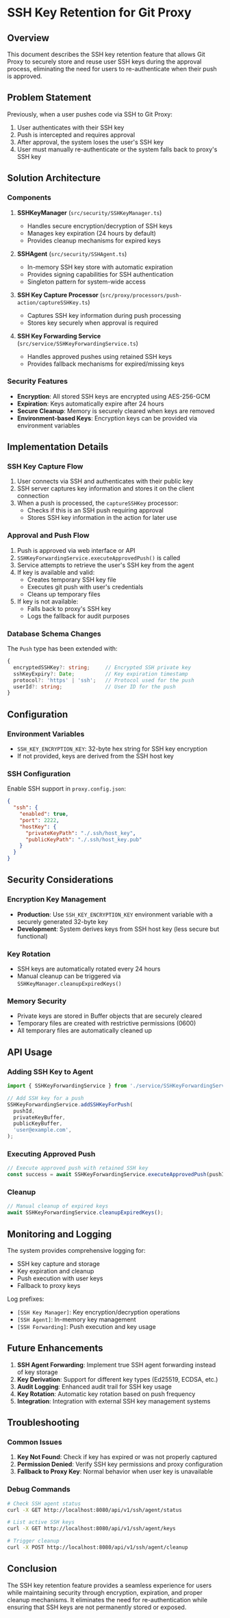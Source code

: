 # SSH Key Retention for Git Proxy

## Overview

This document describes the SSH key retention feature that allows Git Proxy to securely store and reuse user SSH keys during the approval process, eliminating the need for users to re-authenticate when their push is approved.

## Problem Statement

Previously, when a user pushes code via SSH to Git Proxy:

1. User authenticates with their SSH key
2. Push is intercepted and requires approval
3. After approval, the system loses the user's SSH key
4. User must manually re-authenticate or the system falls back to proxy's SSH key

## Solution Architecture

### Components

1. **SSHKeyManager** (`src/security/SSHKeyManager.ts`)

   - Handles secure encryption/decryption of SSH keys
   - Manages key expiration (24 hours by default)
   - Provides cleanup mechanisms for expired keys

2. **SSHAgent** (`src/security/SSHAgent.ts`)

   - In-memory SSH key store with automatic expiration
   - Provides signing capabilities for SSH authentication
   - Singleton pattern for system-wide access

3. **SSH Key Capture Processor** (`src/proxy/processors/push-action/captureSSHKey.ts`)

   - Captures SSH key information during push processing
   - Stores key securely when approval is required

4. **SSH Key Forwarding Service** (`src/service/SSHKeyForwardingService.ts`)
   - Handles approved pushes using retained SSH keys
   - Provides fallback mechanisms for expired/missing keys

### Security Features

- **Encryption**: All stored SSH keys are encrypted using AES-256-GCM
- **Expiration**: Keys automatically expire after 24 hours
- **Secure Cleanup**: Memory is securely cleared when keys are removed
- **Environment-based Keys**: Encryption keys can be provided via environment variables

## Implementation Details

### SSH Key Capture Flow

1. User connects via SSH and authenticates with their public key
2. SSH server captures key information and stores it on the client connection
3. When a push is processed, the `captureSSHKey` processor:
   - Checks if this is an SSH push requiring approval
   - Stores SSH key information in the action for later use

### Approval and Push Flow

1. Push is approved via web interface or API
2. `SSHKeyForwardingService.executeApprovedPush()` is called
3. Service attempts to retrieve the user's SSH key from the agent
4. If key is available and valid:
   - Creates temporary SSH key file
   - Executes git push with user's credentials
   - Cleans up temporary files
5. If key is not available:
   - Falls back to proxy's SSH key
   - Logs the fallback for audit purposes

### Database Schema Changes

The `Push` type has been extended with:

```typescript
{
  encryptedSSHKey?: string;     // Encrypted SSH private key
  sshKeyExpiry?: Date;          // Key expiration timestamp
  protocol?: 'https' | 'ssh';   // Protocol used for the push
  userId?: string;              // User ID for the push
}
```

## Configuration

### Environment Variables

- `SSH_KEY_ENCRYPTION_KEY`: 32-byte hex string for SSH key encryption
- If not provided, keys are derived from the SSH host key

### SSH Configuration

Enable SSH support in `proxy.config.json`:

```json
{
  "ssh": {
    "enabled": true,
    "port": 2222,
    "hostKey": {
      "privateKeyPath": "./.ssh/host_key",
      "publicKeyPath": "./.ssh/host_key.pub"
    }
  }
}
```

## Security Considerations

### Encryption Key Management

- **Production**: Use `SSH_KEY_ENCRYPTION_KEY` environment variable with a securely generated 32-byte key
- **Development**: System derives keys from SSH host key (less secure but functional)

### Key Rotation

- SSH keys are automatically rotated every 24 hours
- Manual cleanup can be triggered via `SSHKeyManager.cleanupExpiredKeys()`

### Memory Security

- Private keys are stored in Buffer objects that are securely cleared
- Temporary files are created with restrictive permissions (0600)
- All temporary files are automatically cleaned up

## API Usage

### Adding SSH Key to Agent

```typescript
import { SSHKeyForwardingService } from './service/SSHKeyForwardingService';

// Add SSH key for a push
SSHKeyForwardingService.addSSHKeyForPush(
  pushId,
  privateKeyBuffer,
  publicKeyBuffer,
  'user@example.com',
);
```

### Executing Approved Push

```typescript
// Execute approved push with retained SSH key
const success = await SSHKeyForwardingService.executeApprovedPush(pushId);
```

### Cleanup

```typescript
// Manual cleanup of expired keys
await SSHKeyForwardingService.cleanupExpiredKeys();
```

## Monitoring and Logging

The system provides comprehensive logging for:

- SSH key capture and storage
- Key expiration and cleanup
- Push execution with user keys
- Fallback to proxy keys

Log prefixes:

- `[SSH Key Manager]`: Key encryption/decryption operations
- `[SSH Agent]`: In-memory key management
- `[SSH Forwarding]`: Push execution and key usage

## Future Enhancements

1. **SSH Agent Forwarding**: Implement true SSH agent forwarding instead of key storage
2. **Key Derivation**: Support for different key types (Ed25519, ECDSA, etc.)
3. **Audit Logging**: Enhanced audit trail for SSH key usage
4. **Key Rotation**: Automatic key rotation based on push frequency
5. **Integration**: Integration with external SSH key management systems

## Troubleshooting

### Common Issues

1. **Key Not Found**: Check if key has expired or was not properly captured
2. **Permission Denied**: Verify SSH key permissions and proxy configuration
3. **Fallback to Proxy Key**: Normal behavior when user key is unavailable

### Debug Commands

```bash
# Check SSH agent status
curl -X GET http://localhost:8080/api/v1/ssh/agent/status

# List active SSH keys
curl -X GET http://localhost:8080/api/v1/ssh/agent/keys

# Trigger cleanup
curl -X POST http://localhost:8080/api/v1/ssh/agent/cleanup
```

## Conclusion

The SSH key retention feature provides a seamless experience for users while maintaining security through encryption, expiration, and proper cleanup mechanisms. It eliminates the need for re-authentication while ensuring that SSH keys are not permanently stored or exposed.
